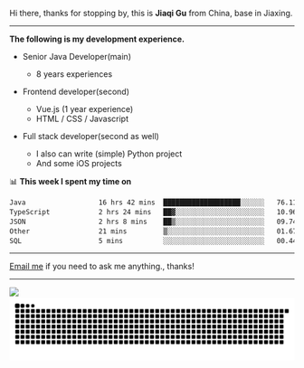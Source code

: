 Hi there, thanks for stopping by, this is **Jiaqi Gu** from China, base in Jiaxing.

---

**The following is my development experience.**

- Senior Java Developer(main)
  - 8 years experiences

- Frontend developer(second)
  - Vue.js (1 year experience)
  - HTML / CSS / Javascript
  
- Full stack developer(second as well)
  - I also can write (simple) Python project
  - And some iOS projects

📊 **This week I spent my time on**
<!--START_SECTION:waka-->

```txt
Java                  16 hrs 42 mins  ███████████████████░░░░░░   76.11 %
TypeScript            2 hrs 24 mins   ██▓░░░░░░░░░░░░░░░░░░░░░░   10.96 %
JSON                  2 hrs 8 mins    ██▒░░░░░░░░░░░░░░░░░░░░░░   09.74 %
Other                 21 mins         ▒░░░░░░░░░░░░░░░░░░░░░░░░   01.67 %
SQL                   5 mins          ░░░░░░░░░░░░░░░░░░░░░░░░░   00.44 %
```

<!--END_SECTION:waka-->

---

[Email me](mailto:htk2klwgr@mozmail.com?subject=Hiring_from_GitHub) if you need to ask me anything., thanks!

---

![]( https://visitor-badge.glitch.me/badge?page_id=githubgujiaqi)
![]( https://github.com/droid-Q/droid-Q/raw/output/github-contribution-grid-snake.svg#gh-dark-mode-only)
